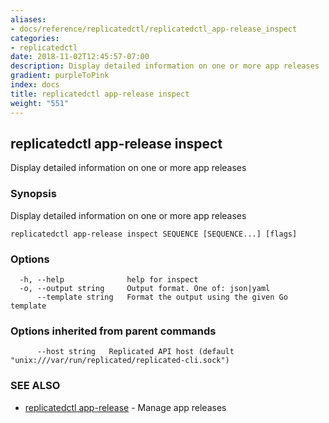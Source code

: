 ```yaml
---
aliases:
- docs/reference/replicatedctl/replicatedctl_app-release_inspect
categories:
- replicatedctl
date: 2018-11-02T12:45:57-07:00
description: Display detailed information on one or more app releases
gradient: purpleToPink
index: docs
title: replicatedctl app-release inspect
weight: "551"
---
```


## replicatedctl app-release inspect

Display detailed information on one or more app releases

### Synopsis

Display detailed information on one or more app releases

```
replicatedctl app-release inspect SEQUENCE [SEQUENCE...] [flags]
```

### Options

```
  -h, --help              help for inspect
  -o, --output string     Output format. One of: json|yaml
      --template string   Format the output using the given Go template
```

### Options inherited from parent commands

```
      --host string   Replicated API host (default "unix:///var/run/replicated/replicated-cli.sock")
```

### SEE ALSO

* [replicatedctl app-release](/api/replicatedctl/replicatedctl_app-release/)	 - Manage app releases


